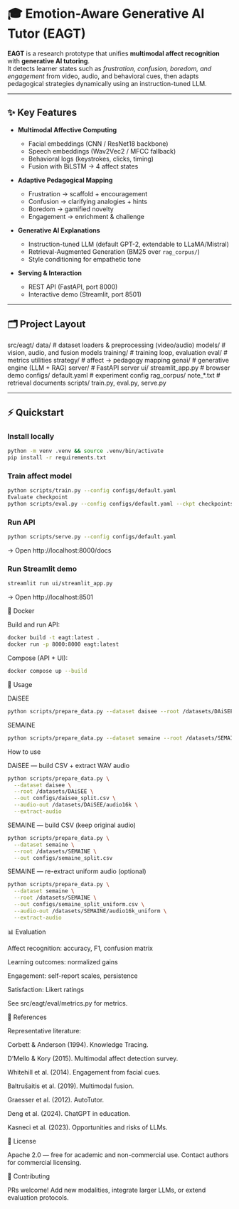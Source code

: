 # 🎓 Emotion-Aware Generative AI Tutor (EAGT)

**EAGT** is a research prototype that unifies **multimodal affect recognition** with **generative AI tutoring**.  
It detects learner states such as *frustration, confusion, boredom, and engagement* from video, audio, and behavioral cues, then adapts pedagogical strategies dynamically using an instruction-tuned LLM.

---

## ✨ Key Features
- **Multimodal Affective Computing**
  - Facial embeddings (CNN / ResNet18 backbone)
  - Speech embeddings (Wav2Vec2 / MFCC fallback)
  - Behavioral logs (keystrokes, clicks, timing)
  - Fusion with BiLSTM → 4 affect states

- **Adaptive Pedagogical Mapping**
  - Frustration → scaffold + encouragement  
  - Confusion → clarifying analogies + hints  
  - Boredom → gamified novelty  
  - Engagement → enrichment & challenge  

- **Generative AI Explanations**
  - Instruction-tuned LLM (default GPT-2, extendable to LLaMA/Mistral)  
  - Retrieval-Augmented Generation (BM25 over `rag_corpus/`)  
  - Style conditioning for empathetic tone  

- **Serving & Interaction**
  - REST API (FastAPI, port 8000)  
  - Interactive demo (Streamlit, port 8501)  

---

## 🗂️ Project Layout
src/eagt/
data/ # dataset loaders & preprocessing (video/audio)
models/ # vision, audio, and fusion models
training/ # training loop, evaluation
eval/ # metrics utilities
strategy/ # affect → pedagogy mapping
genai/ # generative engine (LLM + RAG)
server/ # FastAPI server
ui/
streamlit_app.py # browser demo
configs/
default.yaml # experiment config
rag_corpus/
note_*.txt # retrieval documents
scripts/
train.py, eval.py, serve.py


---

## ⚡ Quickstart

### Install locally
```bash
python -m venv .venv && source .venv/bin/activate
pip install -r requirements.txt
```
### Train affect model
```bash
python scripts/train.py --config configs/default.yaml
Evaluate checkpoint
python scripts/eval.py --config configs/default.yaml --ckpt checkpoints/model_epoch1.pt
```
### Run API
```bash
python scripts/serve.py --config configs/default.yaml
```

→ Open http://localhost:8000/docs

### Run Streamlit demo
```bash
streamlit run ui/streamlit_app.py
```

→ Open http://localhost:8501

🐳 Docker

Build and run API:
```bash
docker build -t eagt:latest .
docker run -p 8000:8000 eagt:latest
```

Compose (API + UI):
```bash
docker compose up --build
```

🔧 Usage

DAiSEE
```bash
python scripts/prepare_data.py --dataset daisee --root /datasets/DAiSEE --out configs/daisee_split.csv
```

SEMAINE
```bash
python scripts/prepare_data.py --dataset semaine --root /datasets/SEMAINE --out configs/semaine_split.csv
```

How to use

DAiSEE — build CSV + extract WAV audio
```bash
python scripts/prepare_data.py \
  --dataset daisee \
  --root /datasets/DAiSEE \
  --out configs/daisee_split.csv \
  --audio-out /datasets/DAiSEE/audio16k \
  --extract-audio
```

SEMAINE — build CSV (keep original audio)
```bash
python scripts/prepare_data.py \
  --dataset semaine \
  --root /datasets/SEMAINE \
  --out configs/semaine_split.csv
```

SEMAINE — re-extract uniform audio (optional)

```bash
python scripts/prepare_data.py \
  --dataset semaine \
  --root /datasets/SEMAINE \
  --out configs/semaine_split_uniform.csv \
  --audio-out /datasets/SEMAINE/audio16k_uniform \
  --extract-audio
```

📊 Evaluation

Affect recognition: accuracy, F1, confusion matrix

Learning outcomes: normalized gains

Engagement: self-report scales, persistence

Satisfaction: Likert ratings

See src/eagt/eval/metrics.py for metrics.

📖 References

Representative literature:

Corbett & Anderson (1994). Knowledge Tracing.

D’Mello & Kory (2015). Multimodal affect detection survey.

Whitehill et al. (2014). Engagement from facial cues.

Baltrušaitis et al. (2019). Multimodal fusion.

Graesser et al. (2012). AutoTutor.

Deng et al. (2024). ChatGPT in education.

Kasneci et al. (2023). Opportunities and risks of LLMs.


📜 License

Apache 2.0 — free for academic and non-commercial use. Contact authors for commercial licensing.

🙋 Contributing

PRs welcome! Add new modalities, integrate larger LLMs, or extend evaluation protocols.

